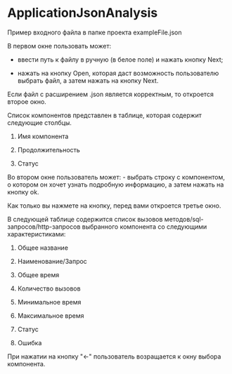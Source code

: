 # ApplicationJsonAnalysis

Пример входного файла в папке проекта exampleFile.json

В первом окне пользовать может:

- ввести путь к файлу в ручную (в белое поле) и нажать кнопку Next;

- нажать на кнопку Open, которая даст возможность пользователю выбрать файл, а затем нажать на кнопку Next.

Если файл с расширением .json является корректным, то откроется второе окно.

Список компонентов представлен в таблице, которая содержит следующие столбцы.

1) Имя компонента

2) Продолжительность

3) Статус

Во втором окне пользователь может: - выбрать строку с компонентом, о котором он хочет узнать подробную информацию, а затем нажать на кнопку ok.

Как только вы нажмете на кнопку, перед вами откроется третье окно.

В следующей таблице содержится список вызовов методов/sql-запросов/http-запросов выбранного компонента со следующими характеристиками:

1) Общее название

2) Наименование/Запрос

3) Общее время

4) Количество вызовов

5) Минимальное время

6) Максимальное время

7) Статус

8) Ошибка

При нажатии на кнопку "<-" пользователь возращается к окну выбора компонента.
